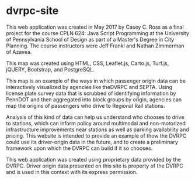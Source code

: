 # dvrpc-site

This web application was created in May 2017 by Casey C. Ross as a final project for the course CPLN 624: Java Script Programming at the University of 
Pennsylvania School of Design as part of a Master's Degree in City Planning. The course instructors were Jeff Frankl and Nathan Zimmerman of Azavea.

This map was created using HTML, CSS, Leaflet.js, Carto.js, Turf.js, jQUERY,  Bootstrap, and PostgreSQL.

This map is an example of the ways in which passenger origin data can be interactively visualized by agencies like theDVRPC and SEPTA. Using license plate 
survey data that is scrubbed of identifying information by PennDOT and then aggregated into block groups by origin, agencies can map the origins of passengers 
who drive to Regional Rail stations.

Analysis of this kind of data can help us understand who chooses to drive to stations, which can inform policy around multimodal and non-motorized infrastructure
improvements near stations as well as parking availability and pricing. This website is intended to provide an example of thow the DVRPC could use its driver-origin data in the future, and to create a preliminary framework upon which the DVRPC can build if it so chooses.

This web application was created using proprietary data provided by the DVRPC. Driver origin data presented on this site is property of the DVRPC and is used in 
this context with its express permission.

